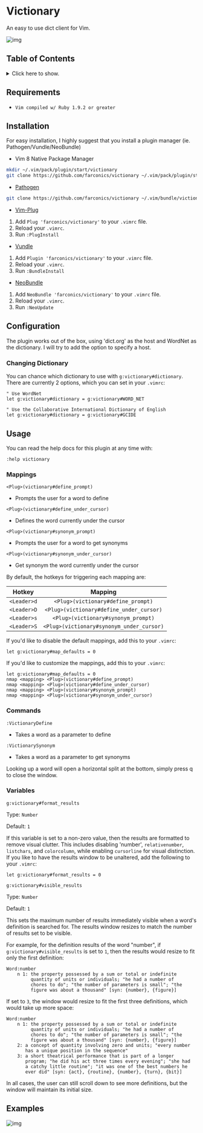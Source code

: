 # Victionary

An easy to use dict client for Vim.

![img](https://github.com/farconics/victionary/wiki/images/demo.gif)

## Table of Contents

<details>
<summary>Click here to show.</summary>

1. [Requirements](#requirements)
2. [Installation](#installation)
3. [Configuration](#configuration)
    - [Changing Dictionary](#changing-dictionary)
4. [Usage](#usage)
    - [Mappings](#mappings)
    - [Commands](#commands)
    - [Variables](#variables)
5. [Examples](#examples)

</details>

## Requirements

* `Vim compiled w/ Ruby 1.9.2 or greater`

## Installation

For easy installation, I highly suggest that you install a plugin manager (ie.
Pathogen/Vundle/NeoBundle)

* Vim 8 Native Package Manager
```bash
mkdir ~/.vim/pack/plugin/start/victionary
git clone https://github.com/farconics/victionary ~/.vim/pack/plugin/start/victionary
```

* [Pathogen][1]
```bash
git clone https://github.com/farconics/victionary ~/.vim/bundle/victionary
```
* [Vim-Plug][2]

1. Add `Plug 'farconics/victionary'` to your `.vimrc` file.
2. Reload your `.vimrc`.
3. Run `:PlugInstall`

* [Vundle][3]

1. Add `Plugin 'farconics/victionary'` to your `.vimrc` file.
2. Reload your `.vimrc`.
3. Run `:BundleInstall`

* [NeoBundle][4]

1. Add `NeoBundle 'farconics/victionary'` to your `.vimrc` file.
2. Reload your `.vimrc`.
3. Run `:NeoUpdate`


## Configuration

The plugin works out of the box, using 'dict.org' as the host and WordNet as
the dictionary. I will try to add the option to specify a host.

### Changing Dictionary

You can chance which dictionary to use with `g:victionary#dictionary`. There
are currently 2 options, which you can set in your `.vimrc`:

```vim
" Use WordNet
let g:victionary#dictionary = g:victionary#WORD_NET

" Use the Collaborative International Dictionary of English
let g:victionary#dictionary = g:victionary#GCIDE
```

## Usage

You can read the help docs for this plugin at any time with:

```vim
:help victionary
```

### Mappings

`<Plug>(victionary#define_prompt)`
* Prompts the user for a word to define

`<Plug>(victionary#define_under_cursor)`
* Defines the word currently under the cursor

`<Plug>(victionary#synonym_prompt)`
* Prompts the user for a word to get synonyms

`<Plug>(victionary#synonym_under_cursor)`
* Get synonym the word currently under the cursor

By default, the hotkeys for triggering each mapping are:

|    Hotkey   |                 Mapping                   |
|:-----------:|:-----------------------------------------:|
| `<Leader>d` | `<Plug>(victionary#define_prompt)`        |
| `<Leader>D` | `<Plug>(victionary#define_under_cursor)`  |
| `<Leader>s` | `<Plug>(victionary#synonym_prompt)`       |
| `<Leader>S` | `<Plug>(victionary#synonym_under_cursor)` |

If you'd like to disable the default mappings, add this to your `.vimrc`:

```vim
let g:victionary#map_defaults = 0
```

If you'd like to customize the mappings, add this to your `.vimrc`:

```vim
let g:victionary#map_defaults = 0
nmap <mapping> <Plug>(victionary#define_prompt)
nmap <mapping> <Plug>(victionary#define_under_cursor)
nmap <mapping> <Plug>(victionary#synonym_prompt)
nmap <mapping> <Plug>(victionary#synonym_under_cursor)
```

### Commands

`:VictionaryDefine`
* Takes a word as a parameter to define

`:VictionarySynonym`
* Takes a word as a parameter to get synonyms


Looking up a word will open a horizontal split at the bottom, simply press q
to close the window.

### Variables

`g:victionary#format_results`

Type: `Number`

Default: `1`

If this variable is set to a non-zero value, then the results are formatted to
remove visual clutter. This includes disabling 'number', `relativenumber`,
`listchars`, and `colorcolumn`, while enabling `cursorline` for visual
distinction. If you like to have the results window to be unaltered, add the
following to your `.vimrc`:
```vim
let g:victionary#format_results = 0
```

`g:victionary#visible_results`

Type: `Number`

Default: `1`

This sets the maximum number of results immediately visible when a word's
definition is searched for. The results window resizes to match the number of
results set to be visible.

For example, for the definition results of the word "number", if
`g:victionary#visible_results` is set to `1`, then the results would resize to
fit only the first definition:

```
Word:number
    n 1: the property possessed by a sum or total or indefinite
         quantity of units or individuals; "he had a number of
         chores to do"; "the number of parameters is small"; "the
         figure was about a thousand" [syn: {number}, {figure}]
```

If set to `3`, the window would resize to fit the first three definitions,
which would take up more space:

```
Word:number
    n 1: the property possessed by a sum or total or indefinite
         quantity of units or individuals; "he had a number of
         chores to do"; "the number of parameters is small"; "the
         figure was about a thousand" [syn: {number}, {figure}]
    2: a concept of quantity involving zero and units; "every number
       has a unique position in the sequence"
    3: a short theatrical performance that is part of a longer
       program; "he did his act three times every evening"; "she had
       a catchy little routine"; "it was one of the best numbers he
       ever did" [syn: {act}, {routine}, {number}, {turn}, {bit}]
```

In all cases, the user can still scroll down to see more definitions, but the
window will maintain its initial size.

## Examples

![img](https://github.com/farconics/victionary/wiki/images/demo2.gif)

[1]: https://github.com/tpope/vim-pathogen
[2]: https://github.com/junegunn/vim-plug
[3]: https://github.com/VundleVim/Vundle.vim
[4]: https://github.com/Shougo/neobundle.vim
